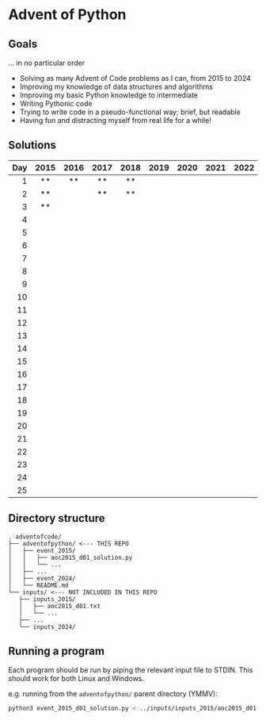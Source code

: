 # Advent of Python

## Goals

... in no particular order

- Solving as many Advent of Code problems as I can, from 2015 to 2024
- Improving my knowledge of data structures and algorithms
- Improving my basic Python knowledge to intermediate
- Writing Pythonic code
- Trying to write code in a pseudo-functional way; brief, but readable
- Having fun and distracting myself from real life for a while!

## Solutions

| Day | 2015 | 2016 | 2017 | 2018 | 2019 | 2020 | 2021 | 2022 | 2023 | 2024 |
| --: | :--: | :--: | :--: | :--: | :--: | :--: | :--: | :--: | :--: | :--: |
|   1 | \*\* | \*\* | \*\* | \*\* |      |      |      |      |      |      |
|   2 | \*\* |      | \*\* | \*\* |      |      |      |      |      |      |
|   3 | \*\* |      |      |      |      |      |      |      |      |      |
|   4 |      |      |      |      |      |      |      |      |      |      |
|   5 |      |      |      |      |      |      |      |      |      |      |
|   6 |      |      |      |      |      |      |      |      |      |      |
|   7 |      |      |      |      |      |      |      |      |      |      |
|   8 |      |      |      |      |      |      |      |      |      |      |
|   9 |      |      |      |      |      |      |      |      |      |      |
|  10 |      |      |      |      |      |      |      |      |      |      |
|  11 |      |      |      |      |      |      |      |      |      |      |
|  12 |      |      |      |      |      |      |      |      |      |      |
|  13 |      |      |      |      |      |      |      |      |      |      |
|  14 |      |      |      |      |      |      |      |      |      |      |
|  15 |      |      |      |      |      |      |      |      |      |      |
|  16 |      |      |      |      |      |      |      |      |      |      |
|  17 |      |      |      |      |      |      |      |      |      |      |
|  18 |      |      |      |      |      |      |      |      |      |      |
|  19 |      |      |      |      |      |      |      |      |      |      |
|  20 |      |      |      |      |      |      |      |      |      |      |
|  21 |      |      |      |      |      |      |      |      |      |      |
|  22 |      |      |      |      |      |      |      |      |      |      |
|  23 |      |      |      |      |      |      |      |      |      |      |
|  24 |      |      |      |      |      |      |      |      |      |      |
|  25 |      |      |      |      |      |      |      |      |      |      |

## Directory structure

```
. adventofcode/
├── adventofpython/ <--- THIS REPO
│   ├── event_2015/
│   │   ├── aoc2015_d01_solution.py
│   │   └── ...
│   ├── ...
│   ├── event_2024/
│   └── README.md
└── inputs/ <--- NOT INCLUDED IN THIS REPO
   ├── inputs_2015/
   │   ├── aoc2015_d01.txt
   │   └── ...
   ├── ...
   └── inputs_2024/
```

## Running a program

Each program should be run by piping the relevant input file to STDIN. This should work for both Linux and Windows.

e.g. running from the `adventofpython/` parent directory (YMMV):

```bash
python3 event_2015_d01_solution.py < ../inputs/inputs_2015/aoc2015_d01.txt
```
